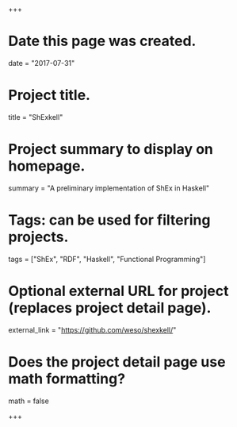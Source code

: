 +++
# Date this page was created.
date = "2017-07-31"

# Project title.
title = "ShExkell"

# Project summary to display on homepage.
summary = "A preliminary implementation of ShEx in Haskell"

# Tags: can be used for filtering projects.
tags = ["ShEx", "RDF", "Haskell", "Functional Programming"]

# Optional external URL for project (replaces project detail page).
external_link = "https://github.com/weso/shexkell/"

# Does the project detail page use math formatting?
math = false

+++

